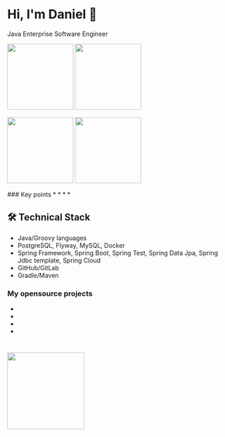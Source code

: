 # Hi, I'm Daniel 👋
Java Enterprise Software Engineer

<p align='left'>
   <a href="https://github-readme-stats.vercel.app/api?username=Ethiqque&show_icons=true&count_private=true"><img
           height=150
           src="https://github-readme-stats.vercel.app/api?username=Ethiqque&show_icons=true&count_private=true"/></a>
   <a href="https://github.com/Ethiqque/github-readme-stats">
       <img height=150 src="https://github-readme-stats.vercel.app/api/top-langs/?username=Ethiqque&layout=compact"/></a>
</p>

<p align='left'>
   <a href="[https://github-readme-stats.vercel.app/api?username=Ethiqque&show_icons=true&count_private=true](http://github-profile-summary-cards.vercel.app/api/cards/repos-per-language?username={username}&theme={theme_name}&exclude={exclude}
)"><img
           height=150
           src="https://github-readme-stats.vercel.app/api?username=Ethiqque&show_icons=true&count_private=true"/></a>
   <a href="https://github.com/Ethiqque/github-readme-stats">
       <img height=150 src="https://github-readme-stats.vercel.app/api/top-langs/?username=Ethiqque&layout=compact"/></a>
</p> 
### Key points
*
*   
*   
*   

## 🛠 Technical Stack
*   Java/Groovy languages
*   PostgreSQL, Flyway, MySQL, Docker
*   Spring Framework, Spring Boot, Spring Test, Spring Data Jpa, Spring Jdbc template, Spring Cloud 
*   GitHub/GitLab
*   Gradle/Maven

### My opensource projects
*
*
*
*


<div align="left" style="margin: 40px 0">
   <a href="https://github.com/Ethiqque/github-profile-views-counter">
       <img width="175px" src="https://komarev.com/ghpvc/?username=Ethiqque&color=DE002D">
   </a>
</div>
